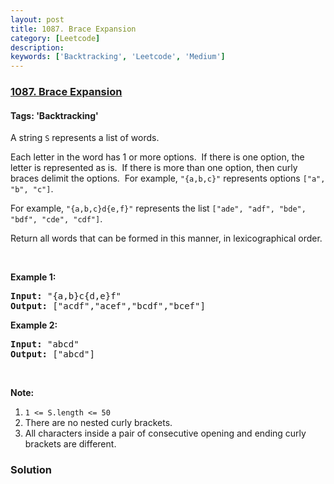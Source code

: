 ```yaml
---
layout: post
title: 1087. Brace Expansion
category: [Leetcode]
description: 
keywords: ['Backtracking', 'Leetcode', 'Medium']
---
```

### [1087. Brace Expansion](https://leetcode.com/problems/brace-expansion)

#### Tags: 'Backtracking'

<div class="content__u3I1 question-content__JfgR"><div><p>A string <code>S</code> represents a list of words.</p>
<p>Each letter in the word has 1 or more options.  If there is one option, the letter is represented as is.  If there is more than one option, then curly braces delimit the options.  For example, <code>"{a,b,c}"</code> represents options <code>["a", "b", "c"]</code>.</p>
<p>For example, <code>"{a,b,c}d{e,f}"</code> represents the list <code>["ade", "adf", "bde", "bdf", "cde", "cdf"]</code>.</p>
<p>Return all words that can be formed in this manner, in lexicographical order.</p>
<p> </p>
<p><strong>Example 1:</strong></p>
<pre><strong>Input: </strong><span id="example-input-1-1">"{a,b}c{d,e}f"</span>
<strong>Output: </strong><span id="example-output-1">["acdf","acef","bcdf","bcef"]</span>
</pre>
<p><strong>Example 2:</strong></p>
<pre><strong>Input: </strong><span id="example-input-2-1">"abcd"</span>
<strong>Output: </strong><span id="example-output-2">["abcd"]</span>
</pre>
<p> </p>
<p><strong>Note:</strong></p>
<ol>
<li><code>1 &lt;= S.length &lt;= 50</code></li>
<li>There are no nested curly brackets.</li>
<li>All characters inside a pair of consecutive opening and ending curly brackets are different.</li>
</ol>
</div></div>

### Solution

